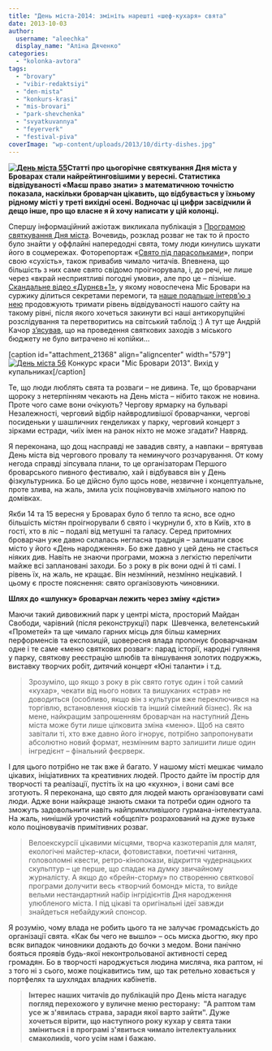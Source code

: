 ```yaml
---
title: "День міста-2014: змініть нарешті «шеф-кухаря» свята"
date: 2013-10-03
author: 
  username: "aleechka"
  display_name: "Аліна Дяченко"
categories: 
  - "kolonka-avtora"
tags: 
  - "brovary"
  - "vibir-redaktsiyi"
  - "den-mista"
  - "konkurs-krasi"
  - "mis-brovari"
  - "park-shevchenka"
  - "svyatkuvannya"
  - "feyerverk"
  - "festival-piva"
coverImage: "wp-content/uploads/2013/10/dirty-dishes.jpg"
---
```


**[![День міста 55](https://mpz.brovary.org/wp-content/uploads/2013/10/Den-mista-55.jpg)](https://mpz.brovary.org/wp-content/uploads/2013/10/Den-mista-55.jpg)Статті про цьогорічне святкування Дня міста у Броварах стали найрейтинговішими у вересні. Статистика відвідуваності «Маєш право знати» з математичною точністю показала, наскільки броварчан цікавить, що відбувається у їхньому рідному місті у треті вихідні осені. Водночас ці цифри засвідчили й дещо інше, про що власне я й хочу написати у цій колонці.**

Спершу інформаційний ажіотаж викликала публікація з [Програмою святкування Дня міста](https://mpz.brovary.org/den-mista-u-brovarah-vidkrittya-parku-parad-istoriyi-u-tantsi-festival-piva-ta-aviamodelne-shou/). Вочевидь, розклад розваг не так то й просто було знайти у оффлайні напередодні свята, тому люди кинулись шукати його в соцмережах. Фоторепортаж «[Свято під парасольками](https://mpz.brovary.org/svyato-pid-parasolkami-yak-brovari-vidznachali-den-mista/)», попри свою «сухість», також привабив чимало читачів. Впевнена, що більшість з них саме свято свідомо проігнорувала, і, до речі, не лише через «вкрай несприятливі погодні умови», але про це – пізніше. [Скандальне відео «Дурнєв+1»](https://mpz.brovary.org/sapozhko-milyarder-potoki-pravdi-vid-mis-brovari-2013/), у якому новоспечена Міс Бровари на суржику ділиться секретами перемоги, та [наше подальше інтерв’ю з нею](https://mpz.brovary.org/ya-ne-kazala-shho-sapozhko-milyarder/) продовжують тримати рівень відвідуваності нашого сайту на такому рівні, після якого хочеться закинути всі наші антикорупційні розслідування та перетворитись на світський таблоїд :) А тут ще Андрій Качор [з’ясував](https://mpz.brovary.org/den-brovariv-profinansuvav-anonimniy-blagodiynik/), що на проведення святкових заходів з міського бюджету не було витрачено ні копійки…

\[caption id="attachment\_21368" align="aligncenter" width="579"\][![День міста 56](https://mpz.brovary.org/wp-content/uploads/2013/10/Den-mista-56.jpg)](https://mpz.brovary.org/wp-content/uploads/2013/10/Den-mista-56.jpg) Конкурс краси "Міс Бровари 2013". Вихід у купальниках\[/caption\]

Те, що люди люблять свята та розваги – не дивина. Те, що броварчани щороку з нетерпінням чекають на День міста – нібито також не новина. Проте чого саме вони очікують? Чергову ярмарку на бульварі Незалежності, черговий відбір найвродливішої броварчанки, чергові посиденьки у шашличних генделиках у парку, черговий концерт з зірками естради, чиїх імен на ранок ніхто не може згадати? Навряд.

Я переконана, що дощ насправді не завадив святу, а навпаки – врятував День міста від чергового провалу та неминучого розчарування. От кому негода справді зіпсувала плани, то це організаторам Першого броварського пивного фестивалю, хай і відбувався він у День фізкультурника. Бо це дійсно було щось нове, незвичне і концептуальне, проте злива, на жаль, змила усіх поціновувачів хмільного напою по домівках.

Якби 14 та 15 вересня у Броварах було б тепло та ясно, все одно більшість містян проігнорували б свято і чкурнули б, хто в Київ, хто в гості, хто в ліс – подалі від метушні та галасу. Серед притомних броварчан уже давно склалась негласна традиція – залишати своє місто у його «День народження». Бо вже давно у цей день не стається ніяких див. Навіть не знаючи програми, можна з легкістю перелічити майже всі заплановані заходи. Бо з року в рік вони одні й ті самі. І рівень їх, на жаль, не кращає. Він незмінний, незмінно нецікавий. І цьому є просте пояснення: свято організовують чиновники.

**Шлях до «шлунку» броварчан лежить через зміну «дієти»**

Маючи такий дивовижний парк у центрі міста, просторий Майдан Свободи, чарівний (після реконструкції) парк  Шевченка, велетенський «Прометей» та ще чимало гарних місць для більш камерних перформенсів та експозицій, щовересня влада пропонує броварчанам одне і те саме «меню святкових розваг»: парад історії, народні гуляння у парку, святкову реєстрацію шлюбів та віншування золотих подружжь, виставку творчих робіт, дитячий концерт «Юні таланти» і т.д.

> Зрозуміло, що якщо з року в рік свято готує один і той самий «кухар», чекати від нього нових та вишуканих «страв» не доводиться (особливо, якщо він з культури вже переключився на торгівлю, встановлення кіосків та інший сімейний бізнес). Як на мене, найкращим запрошенням броварчан на наступний День міста може бути лише цілковита зміна «меню». Щоб на свято завітали ті, хто вже давно його ігнорує, потрібно запропонувати абсолютно новий формат, незмінним варто залишити лише один інгредієнт – фінальний феєрверк.

І для цього потрібно не так вже й багато. У нашому місті мешкає чимало цікавих, ініціативних та креативних людей. Просто дайте їм простір для творчості та реалізації, пустіть їх на цю «кухню», і вони самі все зготують. Я переконана, що свято для людей мають організовувати самі люди. Адже вони найкраще знають смаки та потреби один одного та зможуть задовольнити навіть найпримхливішого гурмана-інтелектуала. На жаль, нинішній урочистий «общєпіт» розрахований на дуже вузьке коло поціновувачів примітивних розваг.

> Велоекскурсії цікавими місцями, творча казкотерапія для малят, екологічні майстер-класи, фотовиставки, поетичні читання, головоломні квести, ретро-кінопокази, відкриття чудернацьких скульптур – це перше, що спадає на думку звичайному журналісту. А якщо до «брейн-сторму» по створенню святкової програми долучити весь «творчий бомонд» міста, то вийде вельми нестандартний набір інгрідієнтів Дня народження улюбленого міста. І під цікаві та оригінальні ідеї завжди знайдеться небайдужий спонсор.

Я розумію, чому влада не робить цього та не залучає громадськість до організації свята. «Как бы чего не вышло» – ось миска дьогтю, яку про всяк випадок чиновники додають до бочки з медом. Вони панічно бояться проявів будь-якої неконтрольованої активності серед громадян. Бо в творчості народжується людина мисляча, яка раптом, ні з того ні з сього, може поцікавитись тим, що так ретельно ховається у портфелях та шухлядах владних кабінетів.

> **Інтерес наших читачів до публікацій про День міста нагадує погляд перехожого у вуличне меню ресторану:  "А раптом там усе ж з'явилась страва, заради якої варто зайти". Дуже хочеться вірити, що наступного року кухар у свята таки зміниться і в програмі з'явиться чимало інтелектуальних смаколиків, чого усім нам і бажаю.**
